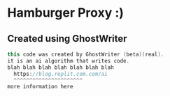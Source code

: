 # Hamburger Proxy :)
## Created using GhostWriter
```c++
this code was created by GhostWriter (beta)(real).
it is an ai algorithm that writes code.
blah blah blah blah blah blah blah
  https://blog.replit.com.com/ai
  ^^^^^^^^^^^^^^^^^^^^^^
more information here
  ```
